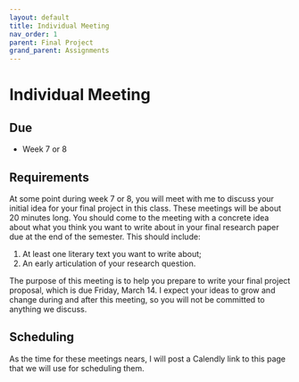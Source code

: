 ```yaml
---
layout: default
title: Individual Meeting
nav_order: 1
parent: Final Project
grand_parent: Assignments
---
```

# Individual Meeting
## Due
- Week 7 or 8

## Requirements
At some point during week 7 or 8, you will meet with me to discuss your initial idea for your final project in this class. These meetings will be about 20 minutes long. You should come to the meeting with a concrete idea about what you think you want to write about in your final research paper due at the end of the semester. This should include:
1. At least one literary text you want to write about;
2. An early articulation of your research question.

The purpose of this meeting is to help you prepare to write your final project proposal, which is due Friday, March 14. I expect your ideas to grow and change during and after this meeting, so you will not be committed to anything we discuss.

## Scheduling
As the time for these meetings nears, I will post a Calendly link to this page that we will use for scheduling them.
